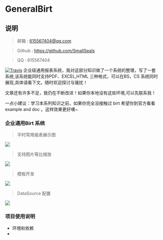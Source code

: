 # GeneralBirt #



## 说明 ##





> 邮箱 : 615567404@qq.com

> Github : https://github.com/SmallSeals

> QQ : 615567404


[![Travis](https://img.shields.io/badge/language-Java-yellow.svg)](https://github.com/pdh615567404/GeneralBirt)
企业级通用报表系统，我对这部分知识做了一个系统的整理，写了一套系统,该系统能同时支持PDF、EXCEL,HTML 三种格式，可以在BS，CS 系统同时展现,具体请看下文。随时欢迎探讨与骚扰！

文章还有许多不足，我仍在不断改进！如果你本地没有这些环境,可以先联系我！

一点小建议：学习本系列知识之前，如果你完全没接触过 birt 希望你到官方看看example  and doc 。这样效果更好噢~



### 企业通用Birt 系统 ###




> 平时常用报表展示图

![](https://i.imgur.com/0dsKKBV.jpg)



> 支持图片等比缩放

![](https://i.imgur.com/f5LzT8T.jpg)


> 模板开发

![](https://i.imgur.com/x0B0Idb.png)

> DataSource 配置

![](https://i.imgur.com/TFYK0dQ.png)





### 项目使用说明 ###

- 环境和依赖
- 

